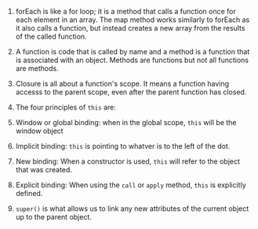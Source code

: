 1. forEach is like a for loop; it is a method that calls a function once for each element in an array. The map method works similarly to forEach as it also calls a function, but instead creates a new array from the results of the called function.

2. A function is code that is called by name and a method is a function that is associated with an object. Methods are functions but not all functions are methods.

3. Closure is all about a function's scope. It means a function having accesss to the parent scope, even after the parent function has closed. 

4. The four principles of `this` are: 
  1. Window or global binding: when in the global scope, `this` will be the window object
  2. Implicit binding: `this` is pointing to whatver is to the left of the dot.
  3. New binding: When a constructor is used, `this` will refer to the object that was created.
  4. Explicit binding: When using the `call` or `apply` method, `this` is explicitly defined.

5. `super()` is what allows us to link any new attributes of the current object up to the parent object.